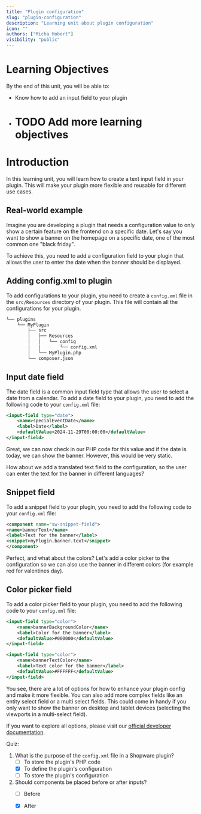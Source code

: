 ```yaml
---
title: "Plugin configuration"
slug: "plugin-configuration"
description: "Learning unit about plugin configuration"
icon: ""
authors: ["Micha Hobert"]
visibility: "public"
---
```



# Learning Objectives

By the end of this unit, you will be able to:

- Know how to add an input field to your plugin
- # TODO Add more learning objectives

# Introduction

In this learning unit, you will learn how to create a text input field in your plugin. This will make your plugin more flexible and reusable for different use cases.

## Real-world example

Imagine you are developing a plugin that needs a configuration value to only show a certain feature on the frontend on a specific date. Let's say you want to show a banner on the homepage on a specific date, one of the most common one "black friday".

To achieve this, you need to add a configuration field to your plugin that allows the user to enter the date when the banner should be displayed.

## Adding config.xml to plugin

To add configurations to your plugin, you need to create a `config.xml` file in the `src/Resources` directory of your plugin. This file will contain all the configurations for your plugin.

```txt
└── plugins
    └── MyPlugin
        ├── src
        │   ├── Resources
        │   │   └── config
        │   │       └── config.xml 
        │   └── MyPlugin.php
        └── composer.json
```

## Input date field

The date field is a common input field type that allows the user to select a date from a calendar. To add a date field to your plugin, you need to add the following code to your `config.xml` file:


```xml
<input-field type="date">
    <name>specialEventDate</name>
    <label>Date</label>
    <defaultValue>2024-11-29T00:00:00</defaultValue>
</input-field>
```


Great, we can now check in our PHP code for this value and if the date is today, we can show the banner. However, this would be very static.

How about we add a translated text field to the configuration, so the user can enter the text for the banner in different languages?

## Snippet field

To add a snippet field to your plugin, you need to add the following code to your `config.xml` file:

```xml
<component name="sw-snippet-field">
<name>bannerText</name>
<label>Text for the banner</label>
<snippet>myPlugin.banner.text</snippet>
</component>
```

Perfect, and what about the colors? Let's add a color picker to the configuration so we can also use the banner in different colors (for example red for valentines day).

## Color picker field

To add a color picker field to your plugin, you need to add the following code to your `config.xml` file:

```xml
<input-field type="color">
    <name>bannerBackgroundColor</name>
    <label>Color for the banner</label>
    <defaultValue>#000000</defaultValue>
</input-field>

<input-field type="color">
    <name>bannerTextColor</name>
    <label>Text color for the banner</label>
    <defaultValue>#FFFFFF</defaultValue>
</input-field>    
```

You see, there are a lot of options for how to enhance your plugin config and make it more flexible. You can also add more complex fields like an entity select field or a multi select fields.
This could come in handy if you only want to show the banner on desktop and tablet devices (selecting the viewports in a multi-select field).

If you want to explore all options, please visit our [official developer documentation](https://developer.shopware.com/docs/guides/plugins/plugins/plugin-fundamentals/add-plugin-configuration.html).


Quiz: 
1. What is the purpose of the `config.xml` file in a Shopware plugin?
    - [ ] To store the plugin's PHP code
    - [x] To define the plugin's configuration
    - [ ] To store the plugin's configuration
2. Should components be placed before or after inputs?
    - [ ] Before
    - [x] After


